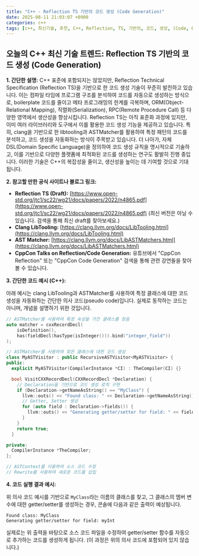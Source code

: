```yaml
---
title: "C++ - Reflection TS 기반의 코드 생성 (Code Generation)"
date: 2025-08-11 21:03:07 +0900
categories: c++
tags: [c++, 최신기술, 추천, C++, Reflection, TS, 기반의, 코드, 생성, (Code, Generation)]
---
```


## 오늘의 C++ 최신 기술 트렌드: **Reflection TS 기반의 코드 생성 (Code Generation)**

**1. 간단한 설명:**
C++ 표준에 포함되지는 않았지만, Reflection Technical Specification (Reflection TS)을 기반으로 한 코드 생성 기술이 꾸준히 발전하고 있습니다. 이는 컴파일 타임에 프로그램 구조를 분석하여 코드를 자동으로 생성하는 방식으로, boilerplate 코드를 줄이고 메타 프로그래밍의 한계를 극복하며, ORM(Object-Relational Mapping), 직렬화(Serialization), RPC(Remote Procedure Call) 등 다양한 영역에서 생산성을 향상시킵니다.  Reflection TS는 아직 표준화 과정에 있지만, 이미 여러 라이브러리와 도구에서 이를 활용한 코드 생성 기능을 제공하고 있습니다.  특히, clang을 기반으로 한 libtooling과 ASTMatcher를 활용하여 특정 패턴의 코드를 분석하고, 코드 생성을 자동화하는 방식이 주목받고 있습니다.  더 나아가, 자체 DSL(Domain Specific Language)을 정의하여 코드 생성 규칙을 명시적으로 기술하고, 이를 기반으로 다양한 플랫폼에 최적화된 코드를 생성하는 연구도 활발히 진행 중입니다.  이러한 기술은 C++의 복잡성을 줄이고, 생산성을 높이는 데 기여할 것으로 기대됩니다.

**2. 참고할 만한 공식 사이트나 블로그 링크:**

*   **Reflection TS (Draft):** [https://www.open-std.org/jtc1/sc22/wg21/docs/papers/2022/n4865.pdf](https://www.open-std.org/jtc1/sc22/wg21/docs/papers/2022/n4865.pdf) (최신 버전은 아닐 수 있습니다. 검색을 통해 최신 draft를 찾아보세요.)
*   **Clang LibTooling:** [https://clang.llvm.org/docs/LibTooling.html](https://clang.llvm.org/docs/LibTooling.html)
*   **AST Matcher:** [https://clang.llvm.org/docs/LibASTMatchers.html](https://clang.llvm.org/docs/LibASTMatchers.html)
*   **CppCon Talks on Reflection/Code Generation:** 유튜브에서 "CppCon Reflection" 또는 "CppCon Code Generation" 검색을 통해 관련 강연들을 찾아볼 수 있습니다.

**3. 간단한 코드 예시 (C++):**

아래 예시는 clang LibTooling과 ASTMatcher를 사용하여 특정 클래스에 대한 코드 생성을 자동화하는 간단한 의사 코드(pseudo code)입니다. 실제로 동작하는 코드는 아니며, 개념을 설명하기 위한 것입니다.

```c++
// ASTMatcher를 사용하여 특정 속성을 가진 클래스를 찾음
auto matcher = cxxRecordDecl(
    isDefinition(),
    has(fieldDecl(hasType(isInteger())).bind("integer_field"))
);

// ASTMatcher를 사용하여 찾은 클래스에 대한 코드 생성
class MyASTVisitor : public RecursiveASTVisitor<MyASTVisitor> {
public:
  explicit MyASTVisitor(CompilerInstance *CI) : TheCompiler(CI) {}

  bool VisitCXXRecordDecl(CXXRecordDecl *Declaration) {
    // Declaration을 기반으로 코드 생성 로직 구현
    if (Declaration->getNameAsString() == "MyClass") {
      llvm::outs() << "Found class: " << Declaration->getNameAsString() << "\n";
      // Getter, Setter 생성
      for (auto field : Declaration->fields()) {
        llvm::outs() << "Generating getter/setter for field: " << field->getNameAsString() << "\n";
      }
    }
    return true;
  }

private:
  CompilerInstance *TheCompiler;
};

// ASTContext를 이용하여 소스 코드 수정
// Rewrite를 사용하여 새로운 코드를 삽입
```

**4. 코드 실행 결과 예시:**

위 의사 코드 예시를 기반으로 `MyClass`라는 이름의 클래스를 찾고, 그 클래스의 멤버 변수에 대한 getter/setter를 생성하는 경우, 콘솔에 다음과 같은 출력이 예상됩니다.

```
Found class: MyClass
Generating getter/setter for field: myInt
```

실제로는 위 출력을 바탕으로 소스 코드 파일을 수정하여 getter/setter 함수를 자동으로 추가하는 코드를 생성하게 됩니다. (이 과정은 위의 의사 코드에 포함되어 있지 않습니다.)

